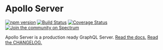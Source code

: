 # Apollo Server

[![npm version](https://badge.fury.io/js/apollo-server.svg)](https://badge.fury.io/js/apollo-server) [![Build Status](https://circleci.com/gh/apollographql/apollo-server.svg?style=svg)](https://circleci.com/gh/apollographql/apollo-server) [![Coverage Status](https://coveralls.io/repos/github/apollographql/apollo-server/badge.svg?branch=master)](https://coveralls.io/github/apollographql/apollo-server?branch=master) [![Join the community on Spectrum](https://withspectrum.github.io/badge/badge.svg)](https://spectrum.chat/apollo)


Apollo Server is a production ready GraphQL Server. [Read the docs.](https://www.apollographql.com/docs/apollo-server/)
[Read the CHANGELOG.](https://github.com/apollographql/apollo-server/blob/master/CHANGELOG.md)

